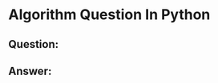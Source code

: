Algorithm Question In Python
============================

## Question:



## Answer:

```python


```

